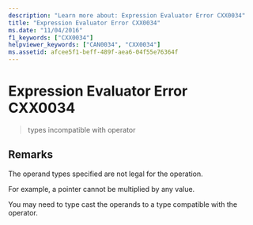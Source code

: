 ```yaml
---
description: "Learn more about: Expression Evaluator Error CXX0034"
title: "Expression Evaluator Error CXX0034"
ms.date: "11/04/2016"
f1_keywords: ["CXX0034"]
helpviewer_keywords: ["CAN0034", "CXX0034"]
ms.assetid: afcee5f1-beff-489f-aea6-04f55e76364f
---
```

# Expression Evaluator Error CXX0034

> types incompatible with operator

## Remarks

The operand types specified are not legal for the operation.

For example, a pointer cannot be multiplied by any value.

You may need to type cast the operands to a type compatible with the operator.

